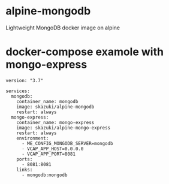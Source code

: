 # alpine-mongodb
Lightweight MongoDB docker image on alpine

# docker-compose examole with mongo-express
```
version: "3.7"

services:
  mongodb:
    container_name: mongodb
    image: skazuki/alpine-mongodb
    restart: always
  mongo-express:
    container_name: mongo-express
    image: skazuki/alpine-mongo-express
    restart: always
    environment:
      - ME_CONFIG_MONGODB_SERVER=mongodb
      - VCAP_APP_HOST=0.0.0.0
      - VCAP_APP_PORT=8081
    ports:
      - 8081:8081
    links:
      - mongodb:mongodb
```
